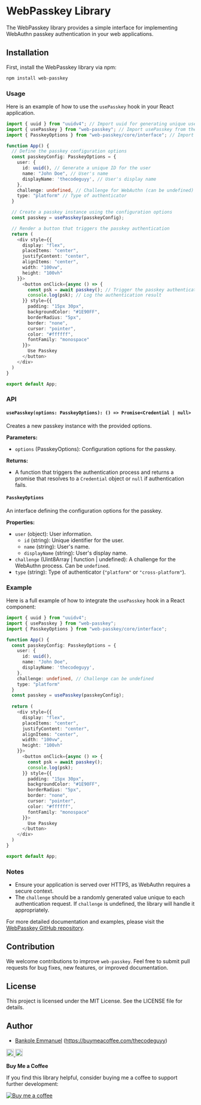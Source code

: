 # WebPasskey Library

The WebPasskey library provides a simple interface for implementing WebAuthn passkey authentication in your web applications.

## Installation

First, install the WebPasskey library via npm:

```bash
npm install web-passkey
```

### Usage

Here is an example of how to use the `usePasskey` hook in your React application.

```typescript
import { uuid } from "uuidv4"; // Import uuid for generating unique user IDs
import { usePasskey } from "web-passkey"; // Import usePasskey from the web-passkey library
import { PasskeyOptions } from "web-passkey/core/interface"; // Import PasskeyOptions interface

function App() {
  // Define the passkey configuration options
  const passkeyConfig: PasskeyOptions = {
    user: {
      id: uuid(), // Generate a unique ID for the user
      name: "John Doe", // User's name
      displayName: 'thecodeguyy', // User's display name
    },
    challenge: undefined, // Challenge for WebAuthn (can be undefined)
    type: "platform" // Type of authenticator
  }

  // Create a passkey instance using the configuration options
  const passkey = usePasskey(passkeyConfig);

  // Render a button that triggers the passkey authentication
  return (
    <div style={{
      display: "flex",
      placeItems: "center",
      justifyContent: "center",
      alignItems: "center",
      width: "100vw",
      height: "100vh"
    }}>
      <button onClick={async () => {
        const psk = await passkey(); // Trigger the passkey authentication
        console.log(psk); // Log the authentication result
      }} style={{
        padding: "15px 30px",
        backgroundColor: "#1E90FF",
        borderRadius: "5px",
        border: "none",
        cursor: "pointer",
        color: "#ffffff",
        fontFamily: "monospace"
      }}>
        Use Passkey
      </button>
    </div>
  )
}

export default App;
```

### API

#### `usePasskey(options: PasskeyOptions): () => Promise<Credential | null>`

Creates a new passkey instance with the provided options.

**Parameters:**

- `options` (PasskeyOptions): Configuration options for the passkey.

**Returns:**

- A function that triggers the authentication process and returns a promise that resolves to a `Credential` object or `null` if authentication fails.

#### `PasskeyOptions`

An interface defining the configuration options for the passkey.

**Properties:**

- `user` (object): User information.
  - `id` (string): Unique identifier for the user.
  - `name` (string): User's name.
  - `displayName` (string): User's display name.
- `challenge` (Uint8Array | function | undefined): A challenge for the WebAuthn process. Can be `undefined`.
- `type` (string): Type of authenticator (`"platform"` or `"cross-platform"`).

### Example

Here is a full example of how to integrate the `usePasskey` hook in a React component:

```typescript
import { uuid } from "uuidv4";
import { usePasskey } from "web-passkey";
import { PasskeyOptions } from "web-passkey/core/interface";

function App() {
  const passkeyConfig: PasskeyOptions = {
    user: {
      id: uuid(),
      name: "John Doe",
      displayName: 'thecodeguyy',
    },
    challenge: undefined, // Challenge can be undefined
    type: "platform"
  }
  const passkey = usePasskey(passkeyConfig);
  
  return (
    <div style={{
      display: "flex",
      placeItems: "center",
      justifyContent: "center",
      alignItems: "center",
      width: "100vw",
      height: "100vh"
    }}>
      <button onClick={async () => {
        const psk = await passkey();
        console.log(psk);
      }} style={{
        padding: "15px 30px",
        backgroundColor: "#1E90FF",
        borderRadius: "5px",
        border: "none",
        cursor: "pointer",
        color: "#ffffff",
        fontFamily: "monospace"
      }}>
        Use Passkey
      </button>
    </div>
  )
}

export default App;
```

### Notes

- Ensure your application is served over HTTPS, as WebAuthn requires a secure context.
- The `challenge` should be a randomly generated value unique to each authentication request. If `challenge` is undefined, the library will handle it appropriately.

For more detailed documentation and examples, please visit the [WebPasskey GitHub repository](https://github.com/codewithdripzy/web-passkey).

## Contribution

We welcome contributions to improve `web-passkey`. Feel free to submit pull requests for bug fixes, new features, or improved documentation.

## License

This project is licensed under the MIT License. See the LICENSE file for details.

## Author

- [Bankole Emmanuel](https://github.com/codewithdripzy) (https://buymeacoffee.com/thecodeguyy)

<a href="https://x.com/thecodeguyy">
  <img src="https://cdn.cms-twdigitalassets.com/content/dam/about-twitter/x/brand-toolkit/logo-black.png.twimg.768.png" alt="Follow me on X" width="20" height="20" />
</a>
<a href="https://www.linkedin.com/in/emmanuel-bankole-746258235/">
  <img src="https://upload.wikimedia.org/wikipedia/commons/c/ca/LinkedIn_logo_initials.png" alt="Follow me on LinkedIn" width="20" height="20">
</a>

**Buy Me a Coffee**

If you find this library helpful, consider buying me a coffee to support further development:

[![Buy me a coffee](https://www.buymeacoffee.com/assets/img/custom_images/orange_img.png)](https://www.buymeacoffee.com/thecodeguyy)
